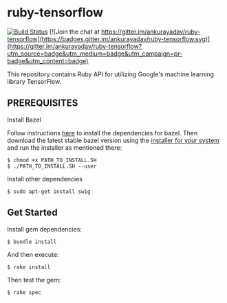 # ruby-tensorflow

[![Build Status](https://travis-ci.org/ankurayadav/ruby-tensorflow.svg?branch=master)](https://travis-ci.org/ankurayadav/ruby-tensorflow)
  [![Join the chat at https://gitter.im/ankurayadav/ruby-tensorflow](https://badges.gitter.im/ankurayadav/ruby-tensorflow.svg)](https://gitter.im/ankurayadav/ruby-tensorflow?utm_source=badge&utm_medium=badge&utm_campaign=pr-badge&utm_content=badge)

This repository contains Ruby API for utilizing Google's machine learning library TensorFlow.

## PREREQUISITES
Install Bazel

Follow instructions [here](http://bazel.io/docs/install.html) to install the dependencies for bazel. Then download the latest stable bazel version using the [installer for your system](https://github.com/bazelbuild/bazel/releases) and run the installer as mentioned there:

	$ chmod +x PATH_TO_INSTALL.SH
	$ ./PATH_TO_INSTALL.SH --user

Install other dependencies

	$ sudo apt-get install swig

## Get Started

Install gem dependencies:

	$ bundle install

And then execute:

    $ rake install

Then test the gem:

    $ rake spec
